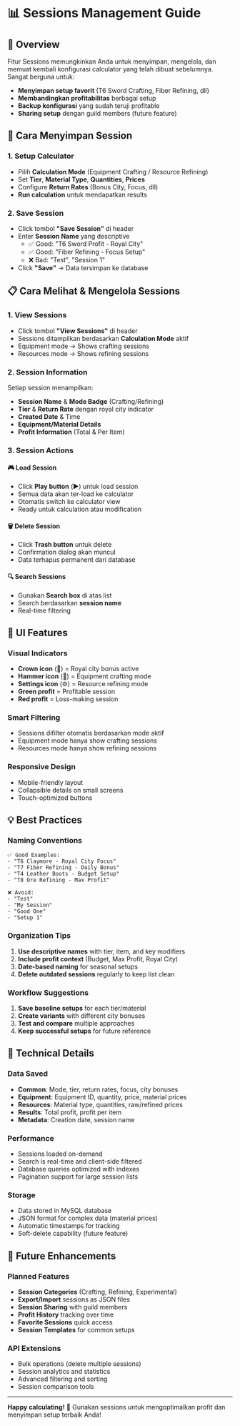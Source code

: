 # 📊 Sessions Management Guide

## 🎯 Overview

Fitur Sessions memungkinkan Anda untuk menyimpan, mengelola, dan memuat kembali konfigurasi calculator yang telah dibuat sebelumnya. Sangat berguna untuk:

- **Menyimpan setup favorit** (T6 Sword Crafting, Fiber Refining, dll)
- **Membandingkan profitabilitas** berbagai setup
- **Backup konfigurasi** yang sudah teruji profitable
- **Sharing setup** dengan guild members (future feature)

## 💾 Cara Menyimpan Session

### 1. Setup Calculator
- Pilih **Calculation Mode** (Equipment Crafting / Resource Refining)
- Set **Tier**, **Material Type**, **Quantities**, **Prices**
- Configure **Return Rates** (Bonus City, Focus, dll)
- **Run calculation** untuk mendapatkan results

### 2. Save Session
- Click tombol **"Save Session"** di header
- Enter **Session Name** yang descriptive
  - ✅ Good: "T6 Sword Profit - Royal City"
  - ✅ Good: "Fiber Refining - Focus Setup"
  - ❌ Bad: "Test", "Session 1"
- Click **"Save"** → Data tersimpan ke database

## 📋 Cara Melihat & Mengelola Sessions

### 1. View Sessions
- Click tombol **"View Sessions"** di header
- Sessions ditampilkan berdasarkan **Calculation Mode** aktif
- Equipment mode → Shows crafting sessions
- Resources mode → Shows refining sessions

### 2. Session Information
Setiap session menampilkan:
- **Session Name** & **Mode Badge** (Crafting/Refining)
- **Tier** & **Return Rate** dengan royal city indicator
- **Created Date** & Time
- **Equipment/Material Details**
- **Profit Information** (Total & Per Item)

### 3. Session Actions

#### 🎮 Load Session
- Click **Play button** (▶️) untuk load session
- Semua data akan ter-load ke calculator
- Otomatis switch ke calculator view
- Ready untuk calculation atau modification

#### 🗑️ Delete Session
- Click **Trash button** untuk delete
- Confirmation dialog akan muncul
- Data terhapus permanent dari database

#### 🔍 Search Sessions
- Gunakan **Search box** di atas list
- Search berdasarkan **session name**
- Real-time filtering

## 🎨 UI Features

### Visual Indicators
- **Crown icon** (👑) = Royal city bonus active
- **Hammer icon** (🔨) = Equipment crafting mode
- **Settings icon** (⚙️) = Resource refining mode
- **Green profit** = Profitable session
- **Red profit** = Loss-making session

### Smart Filtering
- Sessions difilter otomatis berdasarkan mode aktif
- Equipment mode hanya show crafting sessions
- Resources mode hanya show refining sessions

### Responsive Design
- Mobile-friendly layout
- Collapsible details on small screens
- Touch-optimized buttons

## 💡 Best Practices

### Naming Conventions
```
✅ Good Examples:
- "T6 Claymore - Royal City Focus"
- "T7 Fiber Refining - Daily Bonus"
- "T4 Leather Boots - Budget Setup"
- "T8 Ore Refining - Max Profit"

❌ Avoid:
- "Test"
- "My Session"
- "Good One"
- "Setup 1"
```

### Organization Tips
1. **Use descriptive names** with tier, item, and key modifiers
2. **Include profit context** (Budget, Max Profit, Royal City)
3. **Date-based naming** for seasonal setups
4. **Delete outdated sessions** regularly to keep list clean

### Workflow Suggestions
1. **Save baseline setups** for each tier/material
2. **Create variants** with different city bonuses
3. **Test and compare** multiple approaches
4. **Keep successful setups** for future reference

## 🔧 Technical Details

### Data Saved
- **Common**: Mode, tier, return rates, focus, city bonuses
- **Equipment**: Equipment ID, quantity, price, material prices
- **Resources**: Material type, quantities, raw/refined prices
- **Results**: Total profit, profit per item
- **Metadata**: Creation date, session name

### Performance
- Sessions loaded on-demand
- Search is real-time and client-side filtered
- Database queries optimized with indexes
- Pagination support for large session lists

### Storage
- Data stored in MySQL database
- JSON format for complex data (material prices)
- Automatic timestamps for tracking
- Soft-delete capability (future feature)

## 🚀 Future Enhancements

### Planned Features
- **Session Categories** (Crafting, Refining, Experimental)
- **Export/Import** sessions as JSON files
- **Session Sharing** with guild members
- **Profit History** tracking over time
- **Favorite Sessions** quick access
- **Session Templates** for common setups

### API Extensions
- Bulk operations (delete multiple sessions)
- Session analytics and statistics
- Advanced filtering and sorting
- Session comparison tools

---

**Happy calculating!** 🎉 Gunakan sessions untuk mengoptimalkan profit dan menyimpan setup terbaik Anda!
